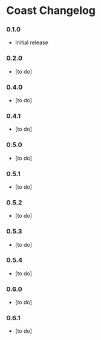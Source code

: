 # Coast Changelog

### 0.1.0

* Initial release

### 0.2.0

* [to do]

### 0.4.0

* [to do]

### 0.4.1

* [to do]

### 0.5.0

* [to do]

### 0.5.1

* [to do]

### 0.5.2

* [to do]

### 0.5.3

* [to do]

### 0.5.4

* [to do]

### 0.6.0

* [to do]

### 0.6.1

* [to do]